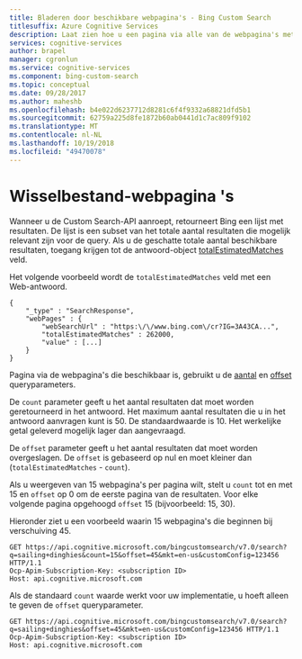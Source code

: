 ```yaml
---
title: Bladeren door beschikbare webpagina's - Bing Custom Search
titlesuffix: Azure Cognitive Services
description: Laat zien hoe u een pagina via alle van de webpagina's met Bing aangepaste zoekopdrachten kunt terugkeren.
services: cognitive-services
author: brapel
manager: cgronlun
ms.service: cognitive-services
ms.component: bing-custom-search
ms.topic: conceptual
ms.date: 09/28/2017
ms.author: maheshb
ms.openlocfilehash: b4e022d6237712d8281c6f4f9332a68821dfd5b1
ms.sourcegitcommit: 62759a225d8fe1872b60ab0441d1c7ac809f9102
ms.translationtype: MT
ms.contentlocale: nl-NL
ms.lasthandoff: 10/19/2018
ms.locfileid: "49470078"
---
```

# <a name="paging-webpages"></a>Wisselbestand-webpagina 's 

Wanneer u de Custom Search-API aanroept, retourneert Bing een lijst met resultaten. De lijst is een subset van het totale aantal resultaten die mogelijk relevant zijn voor de query. Als u de geschatte totale aantal beschikbare resultaten, toegang krijgen tot de antwoord-object [totalEstimatedMatches](https://docs.microsoft.com/rest/api/cognitiveservices/bing-custom-search-api-v7-reference#totalestimatedmatches) veld.  
  
Het volgende voorbeeld wordt de `totalEstimatedMatches` veld met een Web-antwoord.  
  
```  
{
    "_type" : "SearchResponse",
    "webPages" : {
        "webSearchUrl" : "https:\/\/www.bing.com\/cr?IG=3A43CA...",
        "totalEstimatedMatches" : 262000,
        "value" : [...]
    }
}  
```  
  
Pagina via de webpagina's die beschikbaar is, gebruikt u de [aantal](https://docs.microsoft.com/rest/api/cognitiveservices/bing-custom-search-api-v7-reference#count) en [offset](https://docs.microsoft.com/rest/api/cognitiveservices/bing-custom-search-api-v7-reference#offset) queryparameters.  
  
De `count` parameter geeft u het aantal resultaten dat moet worden geretourneerd in het antwoord. Het maximum aantal resultaten die u in het antwoord aanvragen kunt is 50. De standaardwaarde is 10. Het werkelijke getal geleverd mogelijk lager dan aangevraagd.

De `offset` parameter geeft u het aantal resultaten dat moet worden overgeslagen. De `offset` is gebaseerd op nul en moet kleiner dan (`totalEstimatedMatches` - `count`).  
  
Als u weergeven van 15 webpagina's per pagina wilt, stelt u `count` tot en met 15 en `offset` op 0 om de eerste pagina van de resultaten. Voor elke volgende pagina opgehoogd `offset` 15 (bijvoorbeeld: 15, 30).  
  
Hieronder ziet u een voorbeeld waarin 15 webpagina's die beginnen bij verschuiving 45.  
  
```  
GET https://api.cognitive.microsoft.com/bingcustomsearch/v7.0/search?q=sailing+dinghies&count=15&offset=45&mkt=en-us&customConfig=123456 HTTP/1.1  
Ocp-Apim-Subscription-Key: <subscription ID>
Host: api.cognitive.microsoft.com  
```  

Als de standaard `count` waarde werkt voor uw implementatie, u hoeft alleen te geven de `offset` queryparameter.  
  
```  
GET https://api.cognitive.microsoft.com/bingcustomsearch/v7.0/search?q=sailing+dinghies&offset=45&mkt=en-us&customConfig=123456 HTTP/1.1  
Ocp-Apim-Subscription-Key: <subscription ID>  
Host: api.cognitive.microsoft.com  
```  

